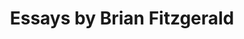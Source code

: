 ---
layout: home
permalink: /articles/index.html
title: "Essays by Brian Fitzgerald"
tags: [blog, graphic design]
---